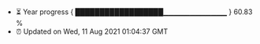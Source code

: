 - ⏳ Year progress { ██████████████████▁▁▁▁▁▁▁▁▁▁▁▁ } 60.83 %
- ⏰ Updated on Wed, 11 Aug 2021 01:04:37 GMT

